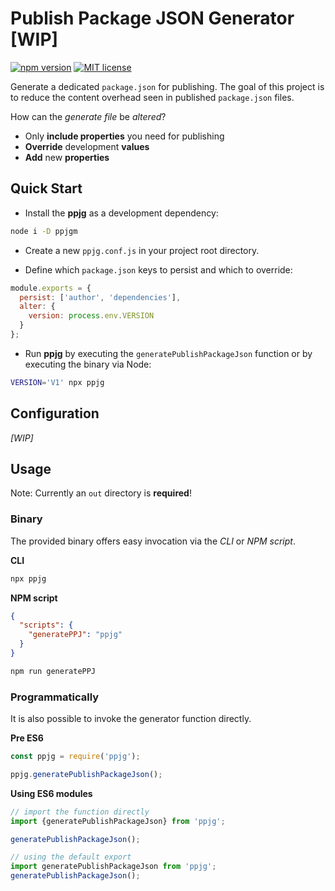 # Publish Package JSON Generator [WIP]

[![npm version](https://badge.fury.io/js/ppjg.svg)](https://badge.fury.io/js/ppjg) [![MIT license](https://img.shields.io/badge/License-MIT-blue.svg)](https://lbesson.mit-license.org/)

Generate a dedicated `package.json` for publishing.
The goal of this project is to reduce the content overhead seen in published `package.json` files.

How can the _generate file_ be _altered_?

- Only **include properties** you need for publishing
- **Override** development **values**
- **Add** new **properties**

## Quick Start

- Install the **ppjg** as a development dependency:
```bash
node i -D ppjgm
```

- Create a new `ppjg.conf.js` in your project root directory.

- Define which `package.json` keys to persist and which to override:
```JavaScript
module.exports = {
  persist: ['author', 'dependencies'],
  alter: {
    version: process.env.VERSION
  }
};
```

- Run **ppjg** by executing the `generatePublishPackageJson` function or by executing the binary via Node:
```bash
VERSION='V1' npx ppjg
```

## Configuration

_[WIP]_

## Usage

Note: Currently an `out` directory is **required**!

### Binary

The provided binary offers easy invocation via the _CLI_ or _NPM script_.

**CLI**
```bash
npx ppjg
```

**NPM script**
```json
{
  "scripts": {
    "generatePPJ": "ppjg"
  }
}
```
```bash
npm run generatePPJ
```

### Programmatically

It is also possible to invoke the generator function directly.

**Pre ES6**
```JavaScript
const ppjg = require('ppjg');

ppjg.generatePublishPackageJson();

```

**Using ES6 modules**
```JavaScript
// import the function directly
import {generatePublishPackageJson} from 'ppjg';

generatePublishPackageJson();

// using the default export
import generatePublishPackageJson from 'ppjg';
generatePublishPackageJson();
```
